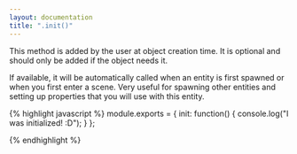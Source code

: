 ```yaml
---
layout: documentation
title: ".init()"
---
```


This method is added by the user at object creation time. It is optional and should only be added if the object needs it.

If available, it will be automatically called when an entity is first spawned or when you first enter a scene. Very useful for spawning other entities and setting up properties that you will use with this entity.

{% highlight javascript %}
module.exports = {
    init: function() {
        console.log("I was initialized! :D");
    }
};

{% endhighlight %}